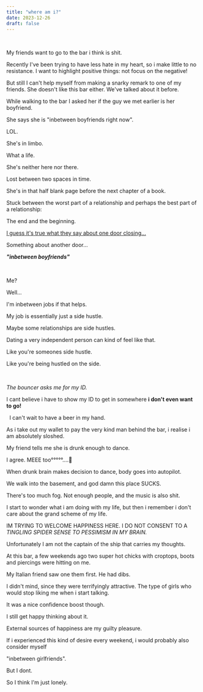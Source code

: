 ```yaml
---
title: "where am i?"
date: 2023-12-26
draft: false
---
```


&nbsp;

My friends want to go to the bar i think is shit.

Recently I've been trying to have less hate in my heart, so i make little to no resistance. I want to highlight positive things: not focus on the negative!

But still I can't help myself from making a snarky remark to one of my friends. She doesn't like this bar either. We've talked about it before.

While walking to the bar I asked her if the guy we met earlier is her boyfriend.

She says she is "inbetween boyfriends right now".

LOL.

She's in limbo.

What a life.

She's neither here nor there.

Lost between two spaces in time.

She's in that half blank page before the next chapter of a book.

Stuck between the worst part of a relationship and perhaps the best part of a relationship:

The end and the beginning.

[I guess it's true what they say about one door closing...](https://nuutti.no/posts/one-door-closes/)

Something about another door...

***"inbetween boyfriends"***

&nbsp;

Me?

Well...

I'm inbetween jobs if that helps.

My job is essentially just a side hustle.

Maybe some relationships are side hustles.

Dating a very independent person can kind of feel like that.

Like you're someones side hustle.

Like you're being hustled on the side.

&nbsp;

*The bouncer asks me for my ID.*

I cant believe i have to show my ID to get in somewhere **i don't even want to go!**

&nbsp;
I can't wait to have a beer in my hand.

As i take out my wallet to pay the very kind man behind the bar, i realise i am absolutely sloshed.

My friend tells me she is drunk enough to dance.

I agree. MEEE too°°°°°....🥴

When drunk brain makes decision to dance, body goes into autopilot.

We walk into the basement, and god damn this place SUCKS.

There's too much fog. Not enough people, and the music is also shit.

I start to wonder what i am doing with my life, but then i remember i don't care about the grand scheme of my life.

IM TRYING TO WELCOME HAPPINESS HERE.
I DO NOT CONSENT TO A *TINGLING SPIDER SENSE TO PESSIMISM IN MY BRAIN.*

Unfortunately I am not the captain of the ship that carries my thoughts.

At this bar, a few weekends ago two super hot chicks with croptops, boots and piercings were hitting on me.

My Italian friend saw one them first. He had dibs.

I didn't mind, since they were terrifyingly attractive. The type of girls who would stop liking me when i start talking.

It was a nice confidence boost though.

I still get happy thinking about it.

External sources of happiness are my guilty pleasure.

If i experienced this kind of desire every weekend, i would probably also consider myself

"inbetween girlfriends".

But I dont.

So I think I'm just lonely.